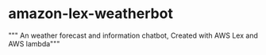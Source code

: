 # amazon-lex-weatherbot
""" An weather forecast and information chatbot, Created with AWS Lex and AWS lambda"""

